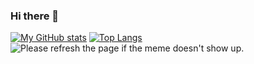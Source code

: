 ### Hi there 👋

<!--
**iliailmer/iliailmer** is a ✨ _special_ ✨ repository because its `README.md` (this file) appears on your GitHub profile.

Here are some ideas to get you started:
-->
<!-- - 🔭 I’m currently working on my PhD! -->

[![My GitHub stats](https://github-readme-stats.vercel.app/api?username=iliailmer&show_icons=true)](https://github.com/iliailmer/github-readme-stats)
[![Top Langs](https://github-readme-stats.vercel.app/api/top-langs/?username=iliailmer&layout=compact)](https://github.com/iliailmer/github-readme-stats)
<img src='https://random-memer.herokuapp.com/' title="Meme" alt="Please refresh the page if the meme doesn't show up.">
